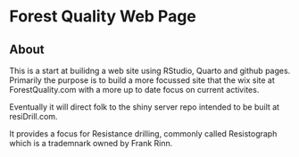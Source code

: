 # Forest Quality Web Page


## About
This is a start at builidng a web site using RStudio, Quarto and github pages. 
Primarily the purpose is to build a more focussed site that the wix site at ForestQuality.com with a more up to date focus on current activites.

Eventually it will direct folk to the shiny server repo intended to be built at resiDrill.com.

It provides a focus for Resistance drilling, commonly called Resistograph which is a trademnark owned by Frank Rinn.

